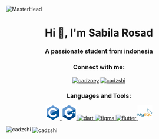 ![MasterHead](https://cdn.discordapp.com/attachments/957671708058325032/1182783116893495367/w8ZJLtJbmuph.gif?ex=6585f39e&is=65737e9e&hm=cfc5406bf191d085c3e6b4f736aad1e883f31c51c8d545942d1d308fbb098414&)
<h1 align="Center">Hi 👋, I'm Sabila Rosad</h1>
<h3 align="Center">A passionate student from indonesia</h3>

<h3 align="center">Connect with me:</h3>
<p align="center">
<a href="https://twitter.com/cadzoey" target="blank"><img align="center" src="https://raw.githubusercontent.com/rahuldkjain/github-profile-readme-generator/master/src/images/icons/Social/twitter.svg" alt="cadzoey" height="30" width="40" /></a>
<a href="https://instagram.com/cadzshi" target="blank"><img align="center" src="https://raw.githubusercontent.com/rahuldkjain/github-profile-readme-generator/master/src/images/icons/Social/instagram.svg" alt="cadzshi" height="30" width="40" /></a>
</p>

<h3 align="center">Languages and Tools:</h3>
<p align="center"> <a href="https://www.cprogramming.com/" target="_blank" rel="noreferrer"> <img src="https://raw.githubusercontent.com/devicons/devicon/master/icons/c/c-original.svg" alt="c" width="40" height="40"/> </a> <a href="https://www.w3schools.com/cpp/" target="_blank" rel="noreferrer"> <img src="https://raw.githubusercontent.com/devicons/devicon/master/icons/cplusplus/cplusplus-original.svg" alt="cplusplus" width="40" height="40"/> </a> <a href="https://dart.dev" target="_blank" rel="noreferrer"> <img src="https://www.vectorlogo.zone/logos/dartlang/dartlang-icon.svg" alt="dart" width="40" height="40"/> </a> <a href="https://www.figma.com/" target="_blank" rel="noreferrer"> <img src="https://www.vectorlogo.zone/logos/figma/figma-icon.svg" alt="figma" width="40" height="40"/> </a> <a href="https://flutter.dev" target="_blank" rel="noreferrer"> <img src="https://www.vectorlogo.zone/logos/flutterio/flutterio-icon.svg" alt="flutter" width="40" height="40"/> </a> <a href="https://www.mysql.com/" target="_blank" rel="noreferrer"> <img src="https://raw.githubusercontent.com/devicons/devicon/master/icons/mysql/mysql-original-wordmark.svg" alt="mysql" width="40" height="40"/> </a> </p>

<p><img align="left" src="https://github-readme-stats.vercel.app/api/top-langs?username=cadzshi&show_icons=true&locale=en&layout=compact" alt="cadzshi" /></p>
<p>&nbsp;<img align="center" src="https://github-readme-stats.vercel.app/api?username=cadzshi&show_icons=true&locale=en" alt="cadzshi" /></p>


